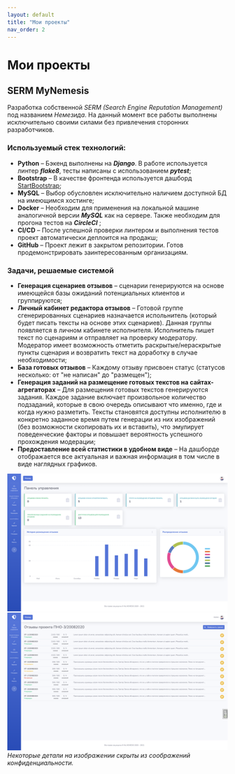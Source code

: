```yaml
---
layout: default
title: "Мои проекты"
nav_order: 2
---
```


# Мои проекты

## SERM MyNemesis

Разработка собственной *SERM (Search Engine Reputation Management)* под названием *Немезида*. На данный момент все работы выполнены исключительно своими силами без привлечения сторонних разработчиков.

### Используемый стек технологий:

- **Python** – Бэкенд выполнены на ***Django***. В работе используется линтер ***flake8***, тесты написаны с использованием ***pytest***;
- **Bootstrap** – В качестве фронтенда используется дашборд [StartBootstrap](https://startbootstrap.com);
- **MySQL** – Выбор обусловлен исключительно наличием доступной БД на имеющимся хостинге;
- **Docker** – Необходим для применения на локальной машине аналогичной версии ***MySQL*** как на сервере. Также необходим для прогона тестов на ***CircleCI*** ;
- **CI/CD** – После успешной проверки линтером и выполнения тестов проект автоматически деплоится на продакш;
- **GitHub** – Проект лежит в закрытом репозитории. Готов продемонстрировать заинтересованным организациям.
### Задачи, решаемые системой

- **Генерация сценариев отзывов** – сценарии генерируются на основе имеющейся базы ожиданий потенциальных клиентов и группируются;
- **Личный кабинет редактора отзывов** – Готовой группе сгенерированных сценариев назначается испольнитель (который будет писать тексты на основе этих сценариев). Данная группы появляется в личном кабинете исполнителя. Исполнитель пишет текст по сценариям и отправляет на проверку модератору. Модератор имеет возможность отметить раскрытые/нераскрытые пункты сценария и возвратить текст на доработку в случае необходимости;
- **База готовых отзывов** – Каждому отзыву присвоен статус (статусов несколько: от "не написан" до "размещен");
- **Генерация заданий на размещение готовых текстов на сайтах-агрегаторах** – Для размещения готовых текстов генерируются задания. Каждое задание включает произвольное количество подзаданий, которые в свою очередь описывают что именно, где и когда нужно разметить. Тексты становятся доступны исполнителю в конкретно заданное время путем генерации из них изображений (без возможности скопировать их и вставить), что эмулирует поведенческие факторы и повышает вероятность успешного прохождения модерации;
- **Предоставление всей статистики в удобном виде** – На дашборде отображается все актуальная и важная информация в том числе в виде наглядных графиков.

![Скриншот SERM](/assets/images/serm.png)
![Скриншот личного кабинета редактора таекстов](/assets/images/scenario.png)
*Некоторые детали на изображении скрыты из соображений конфиденциальности.*

